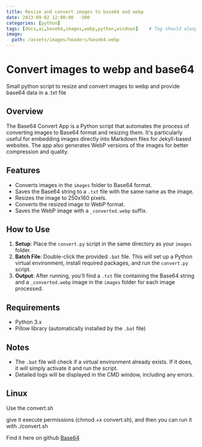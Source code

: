 ```yaml
---
title: Resize and convert images to base64 and webp
date: 2023-09-02 12:00:00  -500
categories: [python]
tags: [docs,ai,base64,images,webp,python,windows]    # Tag should always be in lowercase
image:
  path: /assets/images/headers/base64.webp
---
```



# Convert  images to webp and base64
Small python script to resize and convert images to webp and provide base64 data in a .txt file

## Overview

The Base64 Convert App is a Python script that automates the process of converting images to Base64 format and resizing them. It's particularly useful for embedding images directly into Markdown files for Jekyll-based websites. The app also generates WebP versions of the images for better compression and quality.

## Features

- Converts images in the `images` folder to Base64 format.
- Saves the Base64 string to a `.txt` file with the same name as the image.
- Resizes the image to 250x160 pixels.
- Converts the resized image to WebP format.
- Saves the WebP image with a `_converted.webp` suffix.

## How to Use

1. **Setup**: Place the `convert.py` script in the same directory as your `images` folder.
2. **Batch File**: Double-click the provided `.bat` file. This will set up a Python virtual environment, install required packages, and run the `convert.py` script.
3. **Output**: After running, you'll find a `.txt` file containing the Base64 string and a `_converted.webp` image in the `images` folder for each image processed.

## Requirements

- Python 3.x
- Pillow library (automatically installed by the `.bat` file)

## Notes

- The `.bat` file will check if a virtual environment already exists. If it does, it will simply activate it and run the script.
- Detailed logs will be displayed in the CMD window, including any errors.

## Linux 

Use the convert.sh 

give it execute permissions (chmod +x convert.sh), and then you can run it with ./convert.sh

Find it here on github [Base64](https://github.com/bigsk1/Base64-Convert)